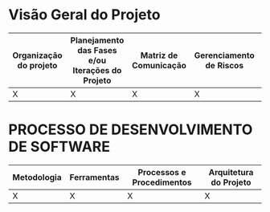 # Visão Geral do Projeto
Organização do projeto | Planejamento das Fases e/ou Iterações do Projeto | Matriz de Comunicação | Gerenciamento de Riscos | Critérios de Replanejamento
---------------------- | ------------------------------------------------ | ----------------------|-------------------------|----------------------------
            X          |           X                                      |              X        |             X           |               X 

# PROCESSO DE DESENVOLVIMENTO DE SOFTWARE
Metodologia | Ferramentas | Processos e Procedimentos | Arquitetura do Projeto 
------------| ------------| --------------------------|-----------------------
X           |          X  |              X            |             X



